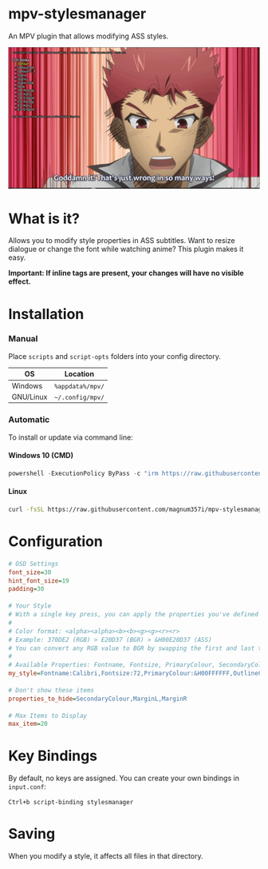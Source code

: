 # mpv-stylesmanager
An MPV plugin that allows modifying ASS styles.

![Example for Stylesmanager](https://github.com/magnum357i/mpv-stylesmanager/blob/main/stylesmanager.gif)

# What is it?
Allows you to modify style properties in ASS subtitles. Want to resize dialogue or change the font while watching anime? This plugin makes it easy.

**Important: If inline tags are present, your changes will have no visible effect.**

# Installation

### Manual

Place `scripts` and `script-opts` folders into your config directory.

| OS        | Location         |
|-----------|------------------|
| Windows   | `%appdata%/mpv/` |
| GNU/Linux | `~/.config/mpv/` |

### Automatic

To install or update via command line:

#### Windows 10 (CMD)

```powershell
powershell -ExecutionPolicy ByPass -c "irm https://raw.githubusercontent.com/magnum357i/mpv-stylesmanager/HEAD/installers/windows.ps1 | iex"
```

#### Linux

```bash
curl -fsSL https://raw.githubusercontent.com/magnum357i/mpv-stylesmanager/HEAD/installers/linux.sh | sh
```

# Configuration
```ini
# OSD Settings
font_size=30
hint_font_size=19
padding=30

# Your Style
# With a single key press, you can apply the properties you've defined here to the selected style.
#
# Color format: <alpha><alpha><b><b><g><g><r><r>
# Example: 370DE2 (RGB) > E20D37 (BGR) > &H00E20D37 (ASS)
# You can convert any RGB value to BGR by swapping the first and last two characters. Just remember that the first two characters in an ASS color code represent the alpha channel.
#
# Available Properties: Fontname, Fontsize, PrimaryColour, SecondaryColour, OutlineColour, BackColour, Bold, Italic, ScaleX, ScaleY, Spacing, Outline, Shadow, Alignment, MarginL, MarginR, MarginV
my_style=Fontname:Calibri,Fontsize:72,PrimaryColour:&H00FFFFFF,OutlineColour:&H00000000,Bold:1,MarginV:40,Outline:4.2,Shadow:0,ScaleX:100,ScaleY:100,Spacing:0

# Don't show these items
properties_to_hide=SecondaryColour,MarginL,MarginR

# Max Items to Display
max_item=20
```

# Key Bindings
By default, no keys are assigned. You can create your own bindings in `input.conf`:

```
Ctrl+b script-binding stylesmanager
```

# Saving
When you modify a style, it affects all files in that directory.